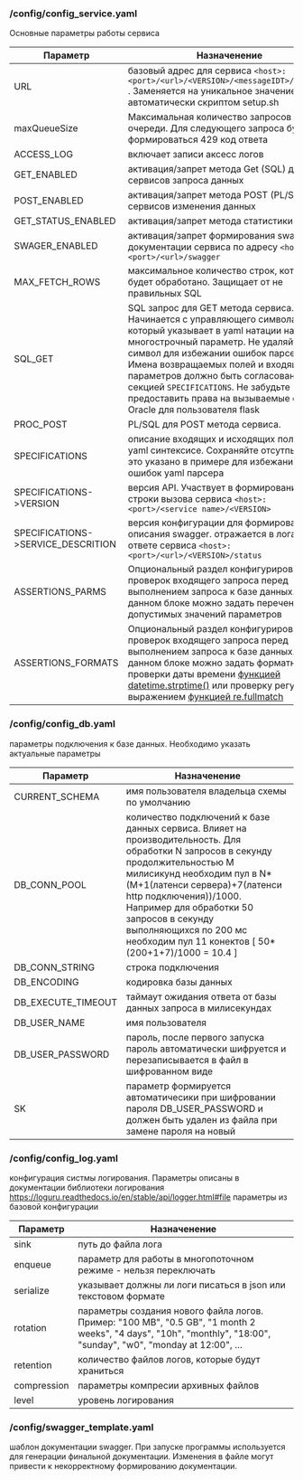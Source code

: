###  /config/config_service.yaml
Основные параметры работы сервиса

Параметр|Назначенение
--------|------------
URL| базовый адрес для сервиса `<host>:<port>/<url>/<VERSION>/<messageIDT>/<system>` . Заменяется на уникальное значение автоматически скриптом setup.sh
maxQueueSize| Максимальная количество запросов в очереди. Для следующего запроса будет формироваться 429 код ответа
ACCESS_LOG| включает записи аксесс логов
GET_ENABLED| активация/запрет метода Get (SQL) для сервисов запроса данных
POST_ENABLED| активация/запрет метода POST (PL/SQL) для сервисов изменения данных
GET_STATUS_ENABLED| активация/запрет метода статистики
SWAGER_ENABLED| активация/запрет формирования swagger документации сервиса по адресу `<host>:<port>/<url>/swagger`
MAX_FETCH_ROWS| максимальное количество строк, которое будет обработано. Защищает от не правильных SQL
SQL_GET| SQL запрос для GET метода сервиса. Начинается с управляющего символа `>` который указывает в yaml натации на многострочный параметр. Не удаляйте этот символ для избежании ошибок парсера. Имена возвращаемых полей и входящих параметров должно быть согласовано с секцией `SPECIFICATIONS`. Не забудьте предоставить права на вызываемые объекты Oracle для пользователя flask
PROC_POST| PL/SQL для POST метода сервиса.
SPECIFICATIONS| описание входящих и исходящих полей в yaml синтексисе. Сохраняйте отсутпы так как это указано в примере для избежания ошибок yaml парсера
SPECIFICATIONS->VERSION| версия API. Участвует в формировании строки вызова сервиса ```<host>:<port>/<service name>/<VERSION>```
SPECIFICATIONS->SERVICE_DESCRITION| версия конфигурации для формирования описания swagger. отражается в логах и в ответе сервиса `<host>:<port>/<url>/<VERSION>/status`
ASSERTIONS_PARMS| Опциональный раздел конфигурирования проверок входящего запроса перед выполнением запроса к базе данных. В данном блоке можно задать перечень допустимых значений параметров
ASSERTIONS_FORMATS| Опциональный раздел конфигурирования проверок входящего запроса перед выполнением запроса к базе данных. В данном блоке можно задать форматные проверки даты времени [функцией datetime.strptime()](https://docs.python.org/3/library/datetime.html#strftime-strptime-behavior) или проверку регулярным выражением [функцией re.fullmatch](https://docs.python.org/3/library/re.html#module-re)

###  /config/config_db.yaml

параметры подключения к базе данных. Необходимо указать актуальные параметры

Параметр|Назначенение
--------|------------
CURRENT_SCHEMA| имя пользователя владельца схемы по умолчанию 
DB_CONN_POOL| количество подключений к базе данных сервиса. Влияет на производительность. Для обработки N запросов в секунду продолжительностью M милисикунд необходим пул в N*(M+1(латенси сервера)+7(латенси http подключения))/1000. Например для обработки 50 запросов в секунду  выполняющихся по 200 мс необходим пул 11 конектов  [ 50*(200+1+7)/1000 = 10.4 ]
DB_CONN_STRING|строка подключения
DB_ENCODING|кодировка базы данных
DB_EXECUTE_TIMEOUT| таймаут ожидания ответа от базы данных запроса в милисекундах
DB_USER_NAME| имя пользователя
DB_USER_PASSWORD| пароль, после первого запуска пароль автоматически шифруется и перезаписывается в файл в шифрованном виде
SK| параметр формируется автоматичесики при шифровании пароля DB_USER_PASSWORD и должен быть удален из файла при замене пароля на новый

###  /config/config_log.yaml
конфигурация систмы логирования. Параметры описаны в документации библиотеки логирования https://loguru.readthedocs.io/en/stable/api/logger.html#file
параметры из базовой конфигурации

Параметр|Назначенение
--------|------------
sink| путь до файла лога
enqueue| параметр для работы в многопоточном режиме - нельзя переключать
serialize| указывает должны ли логи писаться в json или текстовом формате
rotation| параметры создания нового файла логов. Пример: "100 MB", "0.5 GB", "1 month 2 weeks", "4 days", "10h", "monthly", "18:00", "sunday", "w0", "monday at 12:00", …
retention| количество файлов логов, которые будут храниться 
compression| параметры компресии архивных файлов
level| уровень логирования

###  /config/swagger_template.yaml
шаблон документации swagger. При запуске программы используется для генерации финальной документации. Изменения в файле могут привести к некорректному формированию документации. 